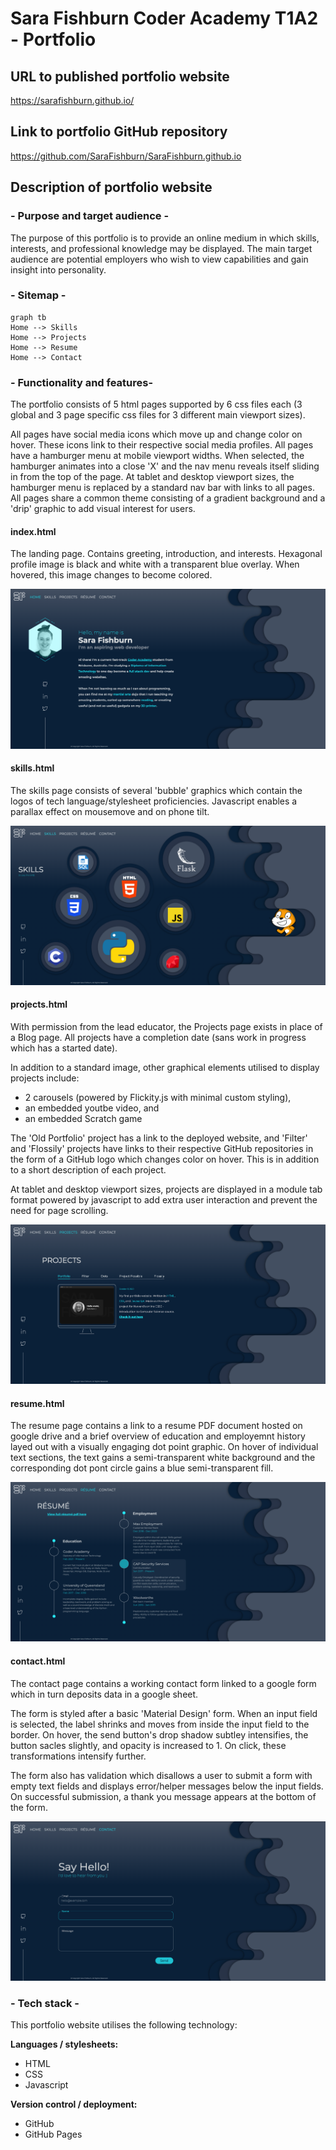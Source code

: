 # Sara Fishburn Coder Academy T1A2 - Portfolio

## URL to published portfolio website

https://sarafishburn.github.io/

## Link to portfolio GitHub repository

https://github.com/SaraFishburn/SaraFishburn.github.io

## Description of portfolio website

### - Purpose and target audience -

The purpose of this portfolio is to provide an online medium in which skills, interests, and professional knowledge may be displayed.
The main target audience are potential employers who wish to view capabilities and gain insight into personality.

### - Sitemap -

```mermaid
graph tb
Home --> Skills
Home --> Projects
Home --> Resume
Home --> Contact
```

### - Functionality and features-

The portfolio consists of 5 html pages supported by 6 css files each (3 global and 3 page specific css files for 3 different main viewport sizes).

All pages have social media icons which move up and change color on hover. These icons link to their respective social media profiles.
All pages have a hamburger menu at mobile viewport widths. When selected, the hamburger animates into a close 'X' and the nav menu reveals itself sliding in from the top of the page.
At tablet and desktop viewport sizes, the hamburger menu is replaced by a standard nav bar with links to all pages.
All pages share a common theme consisting of a gradient background and a 'drip' graphic to add visual interest for users.

#### index.html

The landing page. 
Contains greeting, introduction, and interests.
Hexagonal profile image is black and white with a transparent blue overlay. When hovered, this image changes to become colored.

![index page](docs/screenshots/index.png)

#### skills.html

The skills page consists of several 'bubble' graphics which contain the logos of tech language/stylesheet proficiencies.
Javascript enables a parallax effect on mousemove and on phone tilt.

![skills page](docs/screenshots/skills.png)

#### projects.html

With permission from the lead educator, the Projects page exists in place of a Blog page.
All projects have a completion date (sans work in progress which has a started date).

In addition to a standard image, other graphical elements utilised to display projects include:

- 2 carousels (powered by Flickity.js with minimal custom styling),
- an embedded youtbe video, and
- an embedded Scratch game

The 'Old Portfolio' project has a link to the deployed website, and 'Filter' and 'Flossily' projects have links to their respective GitHub repositories in the form of a GitHub logo which changes color on hover. This is in addition to a short description of each project.

At tablet and desktop viewport sizes, projects are displayed in a module tab format powered by javascript to add extra user interaction and prevent the need for page scrolling.

![projects page](docs/screenshots/projects.png)

#### resume.html

The resume page contains a link to a resume PDF document hosted on google drive and a brief overview of education and employemnt history layed out with a visually engaging dot point graphic.
On hover of individual text sections, the text gains a semi-transparent white background and the corresponding dot pont circle gains a blue semi-transparent fill.

![resume page](docs/screenshots/resume.png)

#### contact.html

The contact page contains a working contact form linked to a google form which in turn deposits data in a google sheet.

The form is styled after a basic 'Material Design' form. When an input field is selected, the label shrinks and moves from inside the input field to the border.
On hover, the send button's drop shadow subtley intensifies, the button sacles slightly, and opacity is increased to 1. 
On click, these transformations intensify further.

The form also has validation which disallows a user to submit a form with empty text fields and displays error/helper messages below the input fields.
On successful submission, a thank you message appears at the bottom of the form.

![contact page](docs/screenshots/contact.png)

### - Tech stack -

This portfolio website utilises the following technology:

**Languages / stylesheets:**
- HTML
- CSS
- Javascript

**Version control / deployment:**
- GitHub
- GitHub Pages



